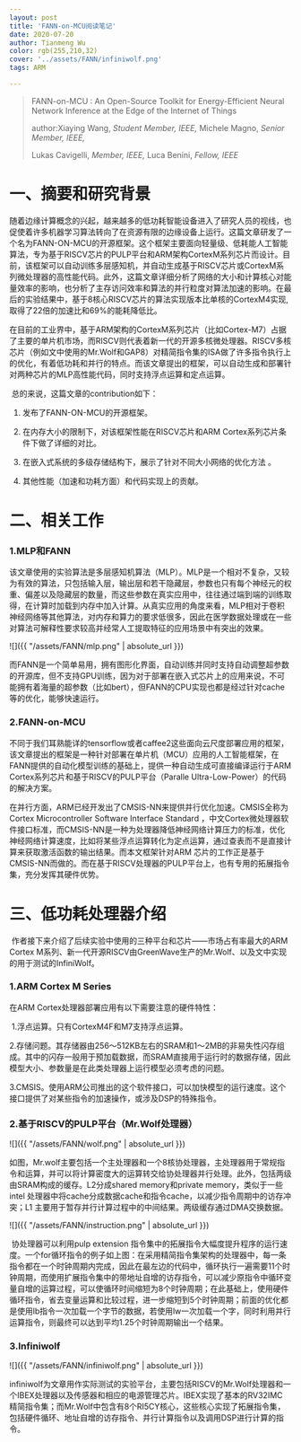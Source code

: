 ```yaml
---
layout: post
title: 'FANN-on-MCU阅读笔记'
date: 2020-07-20
author: Tianmeng Wu
color: rgb(255,210,32)
cover: '../assets/FANN/infiniwolf.png'
tags: ARM

---
```


> FANN-on-MCU : An Open-Source Toolkit for Energy-Efficient Neural Network Inference at the Edge of the Internet of Things  
>
> author:Xiaying Wang, *Student Member, IEEE,* Michele Magno, *Senior Member, IEEE,*
>
> Lukas Cavigelli, *Member, IEEE,* Luca Benini, *Fellow, IEEE*

# 一、摘要和研究背景

​       随着边缘计算概念的兴起，越来越多的低功耗智能设备进入了研究人员的视线，也促使着许多机器学习算法转向了在资源有限的边缘设备上运行。这篇文章研发了一个名为FANN-ON-MCU的开源框架。这个框架主要面向轻量级、低耗能人工智能算法，专为基于RISCV芯片的PULP平台和ARM架构CortexM系列芯片而设计。目前，该框架可以自动训练多层感知机，并自动生成基于RISCV芯片或CortexM系列微处理器的高性能代码。此外，这篇文章详细分析了网络的大小和计算核心对能量效率的影响，也分析了主存访问效率和算法的并行粒度对算法加速的影响。在最后的实验结果中，基于8核心RISCV芯片的算法实现版本比单核的CortexM4实现,取得了22倍的加速比和69%的能耗降低比。

​       在目前的工业界中，基于ARM架构的CortexM系列芯片（比如Cortex-M7）占据了主要的单片机市场，而RISCV则代表着新一代的开源多核微处理器。RISCV多核芯片（例如文中使用的Mr.Wolf和GAP8）对精简指令集的ISA做了许多指令执行上的优化，有着低功耗和并行的特点。而该文章提出的框架，可以自动生成和部署针对两种芯片的MLP高性能代码，同时支持浮点运算和定点运算。

​       总的来说，这篇文章的contribution如下：

1. 发布了FANN-ON-MCU的开源框架。

2. 在内存大小的限制下，对该框架性能在RISCV芯片和ARM Cortex系列芯片条件下做了详细的对比。

3. 在嵌入式系统的多级存储结构下，展示了针对不同大小网络的优化方法 。

4. 其他性能（加速和功耗方面）和代码实现上的贡献。

# 二、相关工作

###   	1.MLP和FANN

​        该文章使用的实验算法是多层感知机算法（MLP）。MLP是一个相对不复杂，又较为有效的算法，只包括输入层，输出层和若干隐藏层，参数也只有每个神经元的权重、偏差以及隐藏层的数量，而这些参数在真实应用中，往往通过端到端的训练取得，在计算时加载到内存中加入计算。从真实应用的角度来看，MLP相对于卷积神经网络等其他算法，对内存和算力的要求低很多，因此在医学数据处理或在一些对算法可解释性要求较高并经常人工提取特征的应用场景中有突出的效果。

![]({{ "/assets/FANN/mlp.png" | absolute_url }})

​      而FANN是一个简单易用，拥有图形化界面，自动训练并同时支持自动调整超参数的开源库，但不支持GPU训练，因为对于部署在嵌入式芯片上的应用来说，不可能拥有着海量的超参数（比如bert），但FANN的CPU实现也都是经过针对cache等的优化，能够快速运行。

### 	2.FANN-on-MCU

​       不同于我们耳熟能详的tensorflow或者caffee2这些面向云尺度部署应用的框架，该文章提出的框架是一种针对部署在单片机（MCU）应用的人工智能框架，在FANN提供的自动化模型训练的基础上，提供一种自动生成可直接编译运行于ARM Cortex系列芯片和基于RISCV的PULP平台（Paralle Ultra-Low-Power）的代码的解决方案。

​       在并行方面，ARM已经开发出了CMSIS-NN来提供并行优化加速。CMSIS全称为Cortex Microcontroller Software Interface Standard ，中文Cortex微处理器软件接口标准，而CMSIS-NN是一种为处理器降低神经网络计算压力的标准，优化神经网络计算速度，比如将某些浮点运算转化为定点运算，通过查表而不是直接计算来获取激活函数的输出结果。而本文框架针对ARM 芯片的工作正是基于CMSIS-NN而做的。而在基于RISCV处理器的PULP平台上，也有专用的拓展指令集，充分发挥其硬件优势。



# 三、低功耗处理器介绍

​       作者接下来介绍了后续实验中使用的三种平台和芯片——市场占有率最大的ARM Cortex M系列、新一代开源RISCV由GreenWave生产的Mr.Wolf、以及文中实现的用于测试的InfiniWolf。

### 	1.ARM Cortex M Series

  在ARM Cortex处理器部署应用有以下需要注意的硬件特性：

​    1.浮点运算。只有CortexM4F和M7支持浮点运算。

​    2.存储问题。其存储器由256～512KB左右的SRAM和1～2MB的非易失性闪存组成。其中的闪存一般用于预加载数据，而SRAM直接用于运行时的数据存储，因此模型大小、参数量是在此类处理器上运行模型必须考虑的问题。

   3.CMSIS。使用ARM公司推出的这个软件接口，可以加快模型的运行速度。这个接口提供了对某些指令的加速操作，或涉及DSP的特殊指令。

### 	2.基于RISCV的PULP平台（Mr.Wolf处理器）

![]({{ "/assets/FANN/wolf.png" | absolute_url }})

​       如图，Mr.wolf主要包括一个主处理器和一个8核协处理器，主处理器用于常规指令和运算，并可以将计算密度大的运算转交给协处理器并行处理。此外，包括两级由SRAM构成的缓存。L2分成shared memory和private memory，类似于一些intel 处理器中将cache分成数据cache和指令cache，以减少指令周期中的访存冲突；L1 主要用于暂存并行计算过程中的中间结果。两级缓存通过DMA交换数据。

 ![]({{ "/assets/FANN/instruction.png" | absolute_url }})

​      协处理器可以利用pulp extension 指令集中的拓展指令大幅度提升程序的运行速度。一个for循环指令的例子如上图：在采用精简指令集架构的处理器中，每一条指令都在一个时钟周期内完成，因此在最左边的代码中，循环执行一遍需要11个时钟周期，而使用扩展指令集中的带地址自增的访存指令，可以减少原指令中循环变量自增的运算过程，可以使循环时间缩短为8个时钟周期；在此基础上，使用硬件循环指令，省去变量运算和比较过程，进一步缩短到5个时钟周期；前面的优化都是使用lb指令一次加载一个字节的数据，若使用lw一次加载一个字，同时利用并行运算指令，则最终可以达到平均1.25个时钟周期输出一个结果。

### 	3.Infiniwolf

![]({{ "/assets/FANN/infiniwolf.png" | absolute_url }})

​         infiniwolf为文章用作实际测试的实验平台，主要包括RISCV的Mr.Wolf处理器和一个IBEX处理器以及传感器和相应的电源管理芯片。IBEX实现了基本的RV32IMC 精简指令集；而Mr.Wolf中包含有8个RI5CY核心，这些核心实现了拓展指令集，包括硬件循环、地址自增的访存指令、并行计算指令以及调用DSP进行计算的指令。



